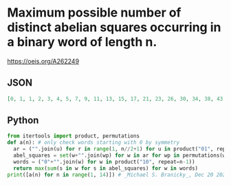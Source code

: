 # Maximum possible number of distinct abelian squares occurring in a binary word of length n\.
https://oeis.org/A262249
## JSON
```JSON
[0, 1, 1, 2, 3, 4, 5, 7, 9, 11, 13, 15, 17, 21, 23, 26, 30, 34, 38, 43, 47, 52, 57, 62, 65, 71, 76, 83, 89, 95, 100, 108, 114, 122]
```
## Python
```Python
from itertools import product, permutations
def a(n): # only check words starting with 0 by symmetry
  ar = ("".join(u) for r in range(1, n//2+1) for u in product("01", repeat=r))
  abel_squares = set(w+"".join(wp) for w in ar for wp in permutations(w))
  words = ("0"+"".join(w) for w in product("10", repeat=n-1))
  return max(sum(s in w for s in abel_squares) for w in words)
print([a(n) for n in range(1, 14)]) # _Michael S. Branicky_, Dec 20 2020
```
